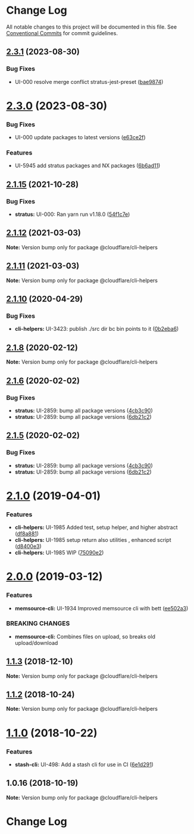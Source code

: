 # Change Log

All notable changes to this project will be documented in this file.
See [Conventional Commits](https://conventionalcommits.org) for commit guidelines.

## [2.3.1](http://stash.cfops.it:7999/fe/stratus/compare/@cloudflare/cli-helpers@2.3.0...@cloudflare/cli-helpers@2.3.1) (2023-08-30)


### Bug Fixes

* UI-000 resolve merge conflict stratus-jest-preset ([bae9874](http://stash.cfops.it:7999/fe/stratus/commits/bae9874))





# [2.3.0](http://stash.cfops.it:7999/fe/stratus/compare/@cloudflare/cli-helpers@2.1.15...@cloudflare/cli-helpers@2.3.0) (2023-08-30)


### Bug Fixes

* UI-000 update packages to latest versions ([e63ce2f](http://stash.cfops.it:7999/fe/stratus/commits/e63ce2f))


### Features

* UI-5945 add stratus packages and NX packages ([6b6ad11](http://stash.cfops.it:7999/fe/stratus/commits/6b6ad11))





## [2.1.15](http://stash.cfops.it:7999/fe/stratus/compare/@cloudflare/cli-helpers@2.1.12...@cloudflare/cli-helpers@2.1.15) (2021-10-28)


### Bug Fixes

* **stratus:** UI-000: Ran yarn run v1.18.0 ([54f1c7e](http://stash.cfops.it:7999/fe/stratus/commits/54f1c7e))





## [2.1.12](http://stash.cfops.it:7999/fe/stratus/compare/@cloudflare/cli-helpers@2.1.11...@cloudflare/cli-helpers@2.1.12) (2021-03-03)

**Note:** Version bump only for package @cloudflare/cli-helpers





## [2.1.11](http://stash.cfops.it:7999/fe/stratus/compare/@cloudflare/cli-helpers@2.1.10...@cloudflare/cli-helpers@2.1.11) (2021-03-03)

**Note:** Version bump only for package @cloudflare/cli-helpers





## [2.1.10](http://stash.cfops.it:7999/fe/stratus/compare/@cloudflare/cli-helpers@2.1.8...@cloudflare/cli-helpers@2.1.10) (2020-04-29)


### Bug Fixes

* **cli-helpers:** UI-3423: publish ./src dir bc bin points to it ([0b2eba6](http://stash.cfops.it:7999/fe/stratus/commits/0b2eba6))





## [2.1.8](http://stash.cfops.it:7999/fe/stratus/compare/@cloudflare/cli-helpers@2.1.6...@cloudflare/cli-helpers@2.1.8) (2020-02-12)

**Note:** Version bump only for package @cloudflare/cli-helpers





## [2.1.6](http://stash.cfops.it:7999/fe/stratus/compare/@cloudflare/cli-helpers@2.1.0...@cloudflare/cli-helpers@2.1.6) (2020-02-02)


### Bug Fixes

* **stratus:** UI-2859: bump all package versions ([4cb3c90](http://stash.cfops.it:7999/fe/stratus/commits/4cb3c90))
* **stratus:** UI-2859: bump all package versions ([6db21c2](http://stash.cfops.it:7999/fe/stratus/commits/6db21c2))





## [2.1.5](http://stash.cfops.it:7999/fe/stratus/compare/@cloudflare/cli-helpers@2.1.0...@cloudflare/cli-helpers@2.1.5) (2020-02-02)


### Bug Fixes

* **stratus:** UI-2859: bump all package versions ([4cb3c90](http://stash.cfops.it:7999/fe/stratus/commits/4cb3c90))
* **stratus:** UI-2859: bump all package versions ([6db21c2](http://stash.cfops.it:7999/fe/stratus/commits/6db21c2))





# [2.1.0](http://stash.cfops.it:7999/fe/stratus/compare/@cloudflare/cli-helpers@2.0.0...@cloudflare/cli-helpers@2.1.0) (2019-04-01)


### Features

* **cli-helpers:** UI-1985 Added test, setup helper, and higher abstract ([df8a881](http://stash.cfops.it:7999/fe/stratus/commits/df8a881))
* **cli-helpers:** UI-1985 setup return also utilities , enhanced script ([d8400e3](http://stash.cfops.it:7999/fe/stratus/commits/d8400e3))
* **cli-helpers:** UI-1985 WIP ([75090e2](http://stash.cfops.it:7999/fe/stratus/commits/75090e2))





# [2.0.0](http://stash.cfops.it:7999/fe/stratus/compare/@cloudflare/cli-helpers@1.1.3...@cloudflare/cli-helpers@2.0.0) (2019-03-12)


### Features

* **memsource-cli:** UI-1934 Improved memsource cli with bett ([ee502a3](http://stash.cfops.it:7999/fe/stratus/commits/ee502a3))


### BREAKING CHANGES

* **memsource-cli:** Combines files on upload, so breaks old upload/download





<a name="1.1.3"></a>
## [1.1.3](http://stash.cfops.it:7999/fe/stratus/compare/@cloudflare/cli-helpers@1.1.2...@cloudflare/cli-helpers@1.1.3) (2018-12-10)




**Note:** Version bump only for package @cloudflare/cli-helpers

<a name="1.1.2"></a>
## [1.1.2](http://stash.cfops.it:7999/fe/stratus/compare/@cloudflare/cli-helpers@1.1.0...@cloudflare/cli-helpers@1.1.2) (2018-10-24)




**Note:** Version bump only for package @cloudflare/cli-helpers

<a name="1.1.0"></a>
# [1.1.0](http://stash.cfops.it:7999/fe/stratus/compare/@cloudflare/cli-helpers@1.0.16...@cloudflare/cli-helpers@1.1.0) (2018-10-22)


### Features

* **stash-cli:** UI-498: Add a stash cli for use in CI ([6e1d291](http://stash.cfops.it:7999/fe/stratus/commits/6e1d291))




<a name="1.0.16"></a>
## 1.0.16 (2018-10-19)




**Note:** Version bump only for package @cloudflare/cli-helpers

# Change Log
